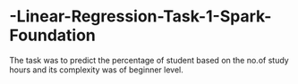 # -Linear-Regression-Task-1-Spark-Foundation
The task was to predict the percentage of student based on the no.of study hours and its complexity was of beginner level.
